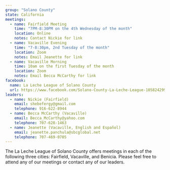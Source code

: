 ```yaml
---
group: "Solano County"
state: California
meetings:
  - name: Fairfield Meeting
    time: "7PM-8:30PM on the 4th Wednesday of the month"
    location: Online
    notes: Contact Nickie for link
  - name: Vacaville Evening
    time: "7-8:30pm, 2nd Tuesday of the month"
    location: Zoom
    notes: Email Jeanette for link
  - name: Vacaville Morning
    time: 10am on the first Tuesday of the month
    location: Zoom
    notes: Email Becca McCarthy for link
facebook: 
  name: La Leche League of Solano County
  url: https://www.facebook.com/Solano-County-La-Leche-League-105824299459800
leaders:
  - name: Nickie (Fairfield)
    email: shebefergy@gmail.com
    telephone: 916-622-8944
  - name: Becca McCarthy (Vacaville)
    email: Becca_McCarthy@yahoo.com
    telephone: 707-628-1463
  - name: Jeanette (Vacaville, English and Español) 
    email: jeanette.panchula@sbcglobal.net
    telephone: 707-469-0705
---
```

The La Leche League of Solano County offers meetings in each of the following three cities: Fairfield, Vacaville, and Benicia. Please feel free to attend any of our meetings or contact any of our leaders.